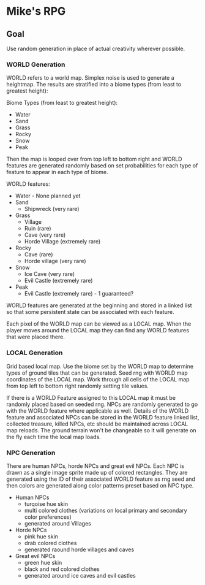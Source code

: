 # Mike's RPG

## Goal
Use random generation in place of actual creativity wherever possible.

### WORLD Generation
WORLD refers to a world map. Simplex noise is used to generate a heightmap. The results are stratified into a biome types (from least to greatest height):

Biome Types (from least to greatest height):
- Water
- Sand
- Grass
- Rocky
- Snow
- Peak

Then the map is looped over from top left to bottom right and WORLD features are generated randomly based on set probabilities for each type of feature to appear in each type of biome.

WORLD features:
- Water - None planned yet
- Sand 
	- Shipwreck (very rare)
- Grass
	- Village
	- Ruin (rare)
	- Cave (very rare)
	- Horde Village (extremely rare)
- Rocky
	- Cave (rare)
	- Horde village (very rare)
- Snow
	- Ice Cave (very rare)
	- Evil Castle (extremely rare)
- Peak
	- Evil Castle (extremely rare) - 1 guaranteed?

WORLD features are generated at the beginning and stored in a linked list so that some persistent state can be associated with each feature. 

Each pixel of the WORLD map can be viewed as a LOCAL map. When the player moves around the LOCAL map they can find any WORLD features that were placed there. 

### LOCAL Generation
Grid based local map. Use the biome set by the WORLD map to determine types of ground tiles that can be generated. Seed rng with WORLD map coordinates of the LOCAL map. Work through all cells of the LOCAL map from top left to bottom right randomly setting tile values. 

If there is a WORLD Feature assigned to this LOCAL map it must be randomly placed based on seeded rng. NPCs are randomly generated to go with the WORLD feature where applicable as well.  Details of the WORLD feature and associated NPCs can be stored in the WORLD feature linked list, collected treasure, killed NPCs, etc should be maintained across LOCAL map reloads. The ground terrain won't be changeable so it will generate on the fly each time the local map loads. 

### NPC Generation
There are human NPCs, horde NPCs and great evil NPCs. Each NPC is drawn as a single image sprite made up of colored rectangles. They are generated using the ID of their associated WORLD feature as rng seed and then colors are generated along color patterns preset based on NPC type.  
- Human NPCs
	- turqoise hue skin
	- multi colored clothes (variations on local primary and secondary color preferences)
	- generated around Villages
- Horde NPCs 
	- pink hue skin
	- drab colored clothes
	- generated raound horde villages and caves
- Great evil NPCs 
	- green hue skin
	- black and red colored clothes
	- generated around ice caves and evil castles